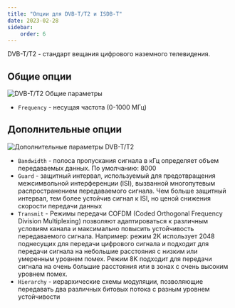 ```yaml
---
title: "Опции для DVB-T/T2 и ISDB-T"
date: 2023-02-28
sidebar:
    order: 6
---
```


DVB-T/T2 - стандарт вещания цифрового наземного телевидения.

## Общие опции[](/ru/astra/receiving/t#general-options)

![DVB-T/T2 Общие параметры](https://cdn.cesbo.com/help/astra/receiving/dvb/t/general.png)

- `Frequency` - несущая частота (0-1000 МГц)

## Дополнительные опции[](/ru/astra/receiving/t#advanced-options)

![Дополнительные параметры DVB-T/T2](https://cdn.cesbo.com/help/astra/receiving/dvb/t/advanced.png)

- `Bandwidth` - полоса пропускания сигнала в кГц определяет объем передаваемых данных. По умолчанию: 8000
- `Guard` - защитный интервал, используемый для предотвращения межсимвольной интерференции (ISI), вызванной многопутевым распространением передаваемого сигнала. Чем больше защитный интервал, тем более устойчив сигнал к ISI, но ценой снижения скорости передачи данных
- `Transmit` - Режимы передачи COFDM (Coded Orthogonal Frequency Division Multiplexing) позволяют адаптироваться к различным условиям канала и максимально повысить устойчивость передаваемого сигнала. Например: режим 2K использует 2048 поднесущих для передачи цифрового сигнала и подходит для передачи сигнала на небольшие расстояния с низким или умеренным уровнем помех. Режим 8K подходит для передачи сигнала на очень большие расстояния или в зонах с очень высоким уровнем помех.
- `Hierarchy` - иерархические схемы модуляции, позволяющие передавать два различных битовых потока с разным уровнем устойчивости
